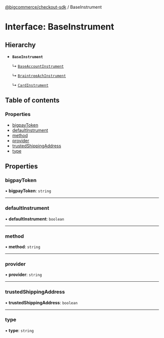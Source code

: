 [@bigcommerce/checkout-sdk](../README.md) / BaseInstrument

# Interface: BaseInstrument

## Hierarchy

- **`BaseInstrument`**

  ↳ [`BaseAccountInstrument`](BaseAccountInstrument.md)

  ↳ [`BraintreeAchInstrument`](BraintreeAchInstrument.md)

  ↳ [`CardInstrument`](CardInstrument.md)

## Table of contents

### Properties

- [bigpayToken](BaseInstrument.md#bigpaytoken)
- [defaultInstrument](BaseInstrument.md#defaultinstrument)
- [method](BaseInstrument.md#method)
- [provider](BaseInstrument.md#provider)
- [trustedShippingAddress](BaseInstrument.md#trustedshippingaddress)
- [type](BaseInstrument.md#type)

## Properties

### bigpayToken

• **bigpayToken**: `string`

___

### defaultInstrument

• **defaultInstrument**: `boolean`

___

### method

• **method**: `string`

___

### provider

• **provider**: `string`

___

### trustedShippingAddress

• **trustedShippingAddress**: `boolean`

___

### type

• **type**: `string`
